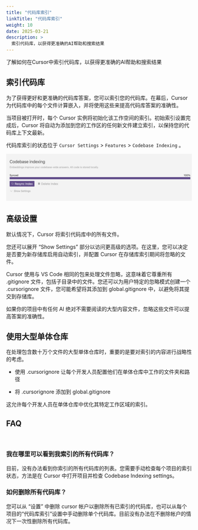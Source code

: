 ```yaml
---
title: "代码库索引"
linkTitle: "代码库索引"
weight: 10
date: 2025-03-21
description: >
  索引代码库，以获得更准确的AI帮助和搜索结果
---
```


了解如何在Cursor中索引代码库，以获得更准确的AI帮助和搜索结果

## 索引代码库

为了获得更好和更准确的代码库答案，您可以索引您的代码库。在幕后，Cursor 为代码库中的每个文件计算嵌入，并将使用这些来提高代码库答案的准确性。

当项目被打开时，每个 Cursor 实例将初始化该工作空间的索引。初始索引设置完成后，Cursor 将自动为添加到您的工作区的任何新文件建立索引，以保持您的代码库上下文最新。

代码库索引的状态位于 `Cursor Settings` > `Features` > `Codebase Indexing` 。

![](images/codebase-indexing.png)


## 高级设置

默认情况下，Cursor 将索引代码库中的所有文件。

您还可以展开 “Show Settings” 部分以访问更高级的选项。在这里，您可以决定是否要为新存储库启用自动索引，并配置 Cursor 在存储库索引期间将忽略的文件。

Cursor 使用与 VS Code 相同的包来处理文件忽略，这意味着它尊重所有 .gitignore 文件，包括子目录中的文件。您还可以为用户特定的忽略模式创建一个 .cursorignore 文件，您可能希望将其添加到 global.gitignore 中，以避免将其提交到存储库。

如果你的项目中有任何 AI 绝对不需要阅读的大型内容文件，忽略这些文件可以提高答案的准确性。

## 使用大型单体仓库

在处理包含数十万个文件的大型单体仓库时，重要的是要对索引的内容进行战略性的考虑。

- 使用 .cursorignore 让每个开发人员配置他们在单体仓库中工作的文件夹和路径

- 将 .cursorignore 添加到 global.gitignore

这允许每个开发人员在单体仓库中优化其特定工作区域的索引。

## FAQ
​
### 我在哪里可以看到我索引的所有代码库？

目前，没有办法看到你索引的所有代码库的列表。您需要手动检查每个项目的索引状态，方法是在 Cursor 中打开项目并检查 Codebase Indexing settings。

### 如何删除所有代码库？

您可以从 “设置” 中删除 cursor 帐户以删除所有已索引的代码库，也可以从每个项目的“代码库索引”设置中手动删除单个代码库。目前没有办法在不删除帐户的情况下一次性删除所有代码库。


